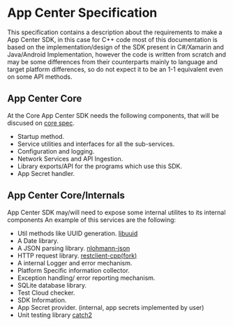 # App Center Specification

This specification contains a description about the requirements to make a App Center SDK,
in this case for C++ code most of this documentation is based on the implementation/design
of the SDK present in C#/Xamarin and Java/Android Implementation, however the code is
written from scratch and may be some differences from their counterparts mainly to
language and target platform differences, so do not expect it to be an 1-1 equivalent even
on some API methods.

## App Center Core

At the Core App Center SDK needs the following components, that will be discused on [core spec](core/core.md).

- Startup method.
- Service utilities and interfaces for all the sub-services.
- Configuration and logging.
- Network Services and API Ingestion.
- Library exports/API for the programs which use this SDK.
- App Secret handler.

## App Center Core/Internals

App Center SDK may/will need to expose some internal utilites to its internal components
An example of this services are the following:

- Util methods like UUID generation. [libuuid](https://github.com/ninjaoflight/cpp-libuuid)
- A Date library.
- A JSON parsing library. [nlohmann-json](https://json.nlohmann.me/)
- HTTP request library. [restclient-cpp(fork)](https://github.com/ninjaoflight/restclient-cpp)
- A internal Logger and error mechanism.
- Platform Specific information collector.
- Exception handling/ error reporting mechanism.
- SQLite database library.
- Test Cloud checker.
- SDK Information.
- App Secret provider. (internal, app secrets implemented by user)
- Unit testing library [catch2](https://github.com/catchorg/Catch2)
